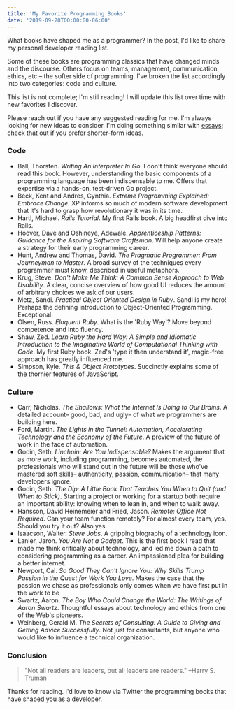 ```yaml
---
title: 'My Favorite Programming Books'
date: '2019-09-28T00:00:00-06:00'
---
```


What books have shaped me as a programmer? In the post, I'd like to share my
personal developer reading list.

Some of these books are programming classics that have changed minds and the
discourse. Others focus on teams, management, communication, ethics, etc.– the
softer side of programming. I've broken the list accordingly into two
categories: code and culture.

This list is not complete; I'm still reading! I will update this list over time
with new favorites I discover.

Please reach out if you have any suggested reading for me. I'm always looking
for new ideas to consider. I'm doing something similar with
[essays](/essays-on-programming-i-think-about-a-lot); check that out if you
prefer shorter-form ideas.

### Code

- Ball, Thorsten. _Writing An Interpreter In Go_. I don't think everyone should
  read this book. However, understanding the basic components of a programming
  language has been indispensable to me. Offers that expertise via a hands-on,
  test-driven Go project.
- Beck, Kent and Andres, Cynthia. _Extreme Programming Explained: Embrace
  Change_. XP informs so much of modern software development that it's hard to
  grasp how revolutionary it was in its time.
- Hartl, Michael. _Rails Tutorial_. My first Rails book. A big headfirst dive
  into Rails.
- Hoover, Dave and Oshineye, Adewale. _Apprenticeship Patterns: Guidance for
  the Aspiring Software Craftsman_. Will help anyone create a strategy for
  their early programming career.
- Hunt, Andrew and Thomas, David. _The Pragmatic Programmer: From Journeyman to
  Master_. A broad survey of the techniques every programmer must know,
  described in useful metaphors.
- Krug, Steve. _Don't Make Me Think: A Common Sense Approach to Web Usability_.
  A clear, concise overview of how good UI reduces the amount of arbitrary
  choices we ask of our users.
- Metz, Sandi. _Practical Object Oriented Design in Ruby_. Sandi is my hero!
  Perhaps the defining introduction to Object-Oriented Programming. Exceptional.
- Olsen, Russ. _Eloquent Ruby_. What is the 'Ruby Way'? Move beyond competence
  and into fluency.
- Shaw, Zed. _Learn Ruby the Hard Way: A Simple and Idiomatic Introduction to
  the Imaginative World of Computational Thinking with Code_. My first Ruby
  book. Zed's 'type it then understand it', magic-free approach has greatly
  influenced me.
- Simpson, Kyle. _This & Object Prototypes_. Succinctly explains some of the
  thornier features of JavaScript.

### Culture

- Carr, Nicholas. _The Shallows: What the Internet Is Doing to Our Brains_. A
  detailed account– good, bad, and ugly– of what we programmers are building
  here.
- Ford, Martin. _The Lights in the Tunnel: Automation, Accelerating Technology
  and the Economy of the Future_. A preview of the future of work in the face
  of automation.
- Godin, Seth. _Linchpin: Are You Indispensable?_ Makes the argument that as
  more work, including programming, becomes automated, the professionals who
  will stand out in the future will be those who've mastered soft skills–
  authenticity, passion, communication– that many developers ignore.
- Godin, Seth. _The Dip: A Little Book That Teaches You When to Quit (and When
  to Stick)_. Starting a project or working for a startup both require an
  important ability: knowing when to lean in, and when to walk away.
- Hansson, David Heinemeier and Fried, Jason. _Remote: Office Not Required_.
  Can your team function remotely? For almost every team, yes. Should you try
  it out? Also yes.
- Isaacson, Walter. _Steve Jobs_. A gripping biography of a technology icon.
- Lanier, Jaron. _You Are Not a Gadget_. This is the first book I read that
  made me think critically about technology, and led me down a path to
  considering programming as a career. An impassioned plea for building a
  better internet.
- Newport, Cal. _So Good They Can't Ignore You: Why Skills Trump Passion in the
  Quest for Work You Love_. Makes the case that the passion we chase as
  professionals only comes when we have first put in the work to be
- Swartz, Aaron. _The Boy Who Could Change the World: The Writings of Aaron
  Swartz_. Thoughtful essays about technology and ethics from one of the Web's
  pioneers.
- Weinberg, Gerald M. _The Secrets of Consulting: A Guide to Giving and Getting
  Advice Successfully_. Not just for consultants, but anyone who would like to
  influence a technical organization.

### Conclusion

> "Not all readers are leaders, but all leaders are readers." –Harry S. Truman

Thanks for reading. I'd love to know via Twitter the programming books that
have shaped you as a developer.
